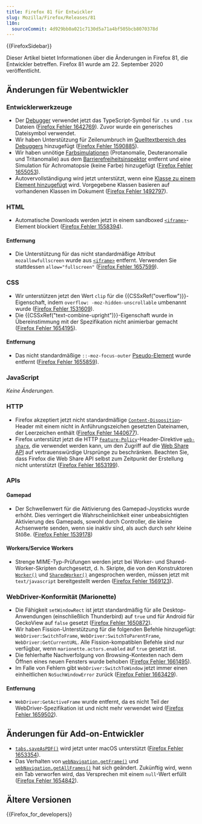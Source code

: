 ```yaml
---
title: Firefox 81 für Entwickler
slug: Mozilla/Firefox/Releases/81
l10n:
  sourceCommit: 4d929bb0a021c7130d5a71a4bf505bcb8070378d
---
```


{{FirefoxSidebar}}

Dieser Artikel bietet Informationen über die Änderungen in Firefox 81, die Entwickler betreffen. Firefox 81 wurde am 22. September 2020 veröffentlicht.

## Änderungen für Webentwickler

### Entwicklerwerkzeuge

- Der [Debugger](https://firefox-source-docs.mozilla.org/devtools-user/debugger/index.html) verwendet jetzt das TypeScript-Symbol für `.ts` und `.tsx` Dateien ([Firefox Fehler 1642769](https://bugzil.la/1642769)). Zuvor wurde ein generisches Dateisymbol verwendet.
- Wir haben Unterstützung für Zeilenumbruch im [Quelltextbereich des Debuggers](https://firefox-source-docs.mozilla.org/devtools-user/debugger/ui_tour/index.html#source-pane) hinzugefügt ([Firefox Fehler 1590885](https://bugzil.la/1590885)).
- Wir haben unnötige [Farbsimulationen](https://firefox-source-docs.mozilla.org/devtools-user/accessibility_inspector/simulation/index.html) (Protanomalie, Deuteranomalie und Tritanomalie) aus dem [Barrierefreiheitsinspektor](https://firefox-source-docs.mozilla.org/devtools-user/accessibility_inspector/index.html) entfernt und eine Simulation für Achromatopsie (keine Farbe) hinzugefügt ([Firefox Fehler 1655053](https://bugzil.la/1655053)).
- Autovervollständigung wird jetzt unterstützt, wenn eine [Klasse zu einem Element hinzugefügt](https://firefox-source-docs.mozilla.org/devtools-user/page_inspector/how_to/examine_and_edit_css/index.html#viewing-and-changing-classes-on-an-element) wird. Vorgegebene Klassen basieren auf vorhandenen Klassen im Dokument ([Firefox Fehler 1492797](https://bugzil.la/1492797)).

### HTML

- Automatische Downloads werden jetzt in einem sandboxed [`<iframe>`](/de/docs/Web/HTML/Element/iframe)-Element blockiert ([Firefox Fehler 1558394](https://bugzil.la/1558394)).

#### Entfernung

- Die Unterstützung für das nicht standardmäßige Attribut `mozallowfullscreen` wurde aus [`<iframe>`](/de/docs/Web/HTML/Element/iframe) entfernt. Verwenden Sie stattdessen `allow="fullscreen"` ([Firefox Fehler 1657599](https://bugzil.la/1657599)).

### CSS

- Wir unterstützen jetzt den Wert `clip` für die {{CSSxRef("overflow")}}-Eigenschaft, indem `overflow: -moz-hidden-unscrollable` umbenannt wurde ([Firefox Fehler 1531609](https://bugzil.la/1531609)).
- Die {{CSSxRef("text-combine-upright")}}-Eigenschaft wurde in Übereinstimmung mit der Spezifikation nicht animierbar gemacht ([Firefox Fehler 1654195](https://bugzil.la/1654195)).

#### Entfernung

- Das nicht standardmäßige `::-moz-focus-outer` [Pseudo-Element](/de/docs/Web/CSS/Pseudo-elements) wurde entfernt ([Firefox Fehler 1655859](https://bugzil.la/1655859)).

### JavaScript

_Keine Änderungen._

### HTTP

- Firefox akzeptiert jetzt nicht standardmäßige [`Content-Disposition`](/de/docs/Web/HTTP/Reference/Headers/Content-Disposition)-Header mit einem nicht in Anführungszeichen gesetzten Dateinamen, der Leerzeichen enthält ([Firefox Fehler 1440677](https://bugzil.la/1440677)).
- Firefox unterstützt jetzt die HTTP [`Feature-Policy`](/de/docs/Web/HTTP/Reference/Headers/Permissions-Policy)-Header-Direktive [`web-share`](/de/docs/Web/HTTP/Reference/Headers/Permissions-Policy/web-share), die verwendet werden kann, um den Zugriff auf die [Web Share API](/de/docs/Web/API/Navigator/share) auf vertrauenswürdige Ursprünge zu beschränken. Beachten Sie, dass Firefox die Web Share API selbst zum Zeitpunkt der Erstellung nicht unterstützt ([Firefox Fehler 1653199](https://bugzil.la/1653199)).

### APIs

#### Gamepad

- Der Schwellenwert für die Aktivierung des Gamepad-Joysticks wurde erhöht. Dies verringert die Wahrscheinlichkeit einer unbeabsichtigten Aktivierung des Gamepads, sowohl durch Controller, die kleine Achsenwerte senden, wenn sie inaktiv sind, als auch durch sehr kleine Stöße. ([Firefox Fehler 1539178](https://bugzil.la/1539178))

#### Workers/Service Workers

- Strenge MIME-Typ-Prüfungen werden jetzt bei Worker- und Shared-Worker-Skripten durchgesetzt, d. h. Skripte, die von den Konstruktoren [`Worker()`](/de/docs/Web/API/Worker/Worker) und [`SharedWorker()`](/de/docs/Web/API/SharedWorker/SharedWorker) angesprochen werden, müssen jetzt mit `text/javascript` bereitgestellt werden ([Firefox Fehler 1569123](https://bugzil.la/1569123)).

### WebDriver-Konformität (Marionette)

- Die Fähigkeit `setWindowRect` ist jetzt standardmäßig für alle Desktop-Anwendungen (einschließlich Thunderbird) auf `true` und für Android für GeckoView auf `false` gesetzt ([Firefox Fehler 1650872](https://bugzil.la/1650872)).
- Wir haben Fission-Unterstützung für die folgenden Befehle hinzugefügt: `WebDriver:SwitchToFrame`, `WebDriver:SwitchToParentFrame`, `WebDriver:GetCurrentURL`. Alle Fission-kompatiblen Befehle sind nur verfügbar, wenn `marionette.actors.enabled` auf `true` gesetzt ist.
- Die fehlerhafte Nachverfolgung von Browsing-Kontexten nach dem Öffnen eines neuen Fensters wurde behoben ([Firefox Fehler 1661495](https://bugzil.la/1661495)).
- Im Falle von Fehlern gibt `WebDriver:SwitchToWindow` jetzt immer einen einheitlichen `NoSuchWindowError` zurück ([Firefox Fehler 1663429](https://bugzil.la/1663429)).

#### Entfernung

- `WebDriver:GetActiveFrame` wurde entfernt, da es nicht Teil der WebDriver-Spezifikation ist und nicht mehr verwendet wird ([Firefox Fehler 1659502](https://bugzil.la/1659502)).

## Änderungen für Add-on-Entwickler

- [`tabs.saveAsPDF()`](/de/docs/Mozilla/Add-ons/WebExtensions/API/tabs/saveAsPDF) wird jetzt unter macOS unterstützt ([Firefox Fehler 1653354](https://bugzil.la/1653354)).
- Das Verhalten von [`webNavigation.getFrame()`](/de/docs/Mozilla/Add-ons/WebExtensions/API/webNavigation/getFrame) und [`webNavigation.getAllFrames()`](/de/docs/Mozilla/Add-ons/WebExtensions/API/webNavigation/getAllFrames) hat sich geändert. Zukünftig wird, wenn ein Tab verworfen wird, das Versprechen mit einem `null`-Wert erfüllt ([Firefox Fehler 1654842](https://bugzil.la/1654842)).

## Ältere Versionen

{{Firefox_for_developers}}
